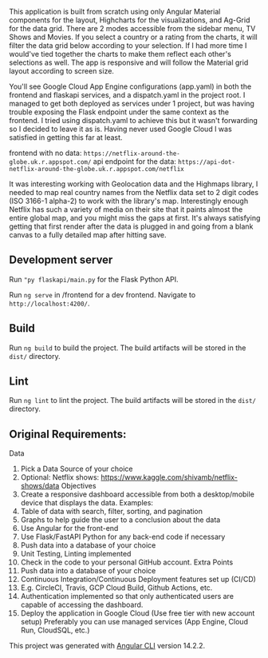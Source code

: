 This application is built from scratch using only Angular Material components for the layout, Highcharts for the visualizations, and Ag-Grid for the data grid. There are 2 modes accessible from the sidebar menu, TV Shows and Movies. If you select a country or a rating from the charts, it will filter the data grid below according to your selection. If I had more time I would've tied together the charts to make them reflect each other's selections as well. The app is responsive and will follow the Material grid layout according to screen size.

You'll see Google Cloud App Engine configurations (app.yaml) in both the frontend and flaskapi services, and a dispatch.yaml in the project root. I managed to get both deployed as services under 1 project, but was having trouble exposing the Flask endpoint under the same context as the frontend. I tried using dispatch.yaml to achieve this but it wasn't forwarding so I decided to leave it as is. Having never used Google Cloud I was satisfied in getting this far at least. 

frontend with no data: `https://netflix-around-the-globe.uk.r.appspot.com/`
api endpoint for the data: `https://api-dot-netflix-around-the-globe.uk.r.appspot.com/netflix`

It was interesting working with Geolocation data and the Highmaps library, I needed to map real country names from the Netflix data set to 2 digit codes (ISO 3166-1 alpha-2) to work with the library's map. Interestingly enough Netflix has such a variety of media on their site that it paints almost the entire global map, and you might miss the gaps at first. It's always satisfying getting that first render after the data is plugged in and going from a blank canvas to a fully detailed map after hitting save.

## Development server

Run `"py flaskapi/main.py` for the Flask Python API.

Run `ng serve` in /frontend for a dev frontend. Navigate to `http://localhost:4200/`.

## Build

Run `ng build` to build the project. The build artifacts will be stored in the `dist/` directory.

## Lint

Run `ng lint` to lint the project. The build artifacts will be stored in the `dist/` directory.






## Original Requirements:
Data 
1.	Pick a Data Source of your choice 
2.	Optional: Netflix shows: https://www.kaggle.com/shivamb/netflix-shows/data 
Objectives 
1.	Create a responsive dashboard accessible from both a desktop/mobile device that displays the data. Examples: 
1.	Table of data with search, filter, sorting, and pagination 
2.	Graphs to help guide the user to a conclusion about the data 
2.	Use Angular for the front-end 
3.	Use Flask/FastAPI Python for any back-end code if necessary 
4.	Push data into a database of your choice 
5.	Unit Testing, Linting implemented 
6.	Check in the code to your personal GitHub account. 
Extra Points 
1.	Push data into a database of your choice 
2.	Continuous Integration/Continuous Deployment features set up (CI/CD) 
3.	 E.g. CircleCI, Travis, GCP Cloud Build, Github Actions, etc. 
1.	Authentication implemented so that only authenticated users are capable of accessing the dashboard. 
2.	Deploy the application in Google Cloud (Use free tier with new account setup) 
Preferably you can use managed services (App Engine, Cloud Run, CloudSQL, etc.) 


This project was generated with [Angular CLI](https://github.com/angular/angular-cli) version 14.2.2.
